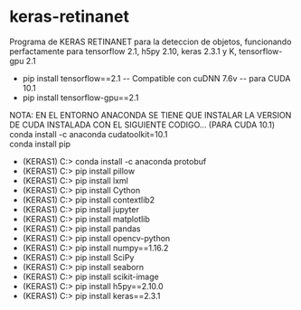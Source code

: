 # keras-retinanet
Programa de KERAS RETINANET para la deteccion de objetos, funcionando perfactamente para tensorflow 2.1, h5py 2.10, keras 2.3.1 y K, tensorflow-gpu 2.1

- pip install tensorflow==2.1                -- Compatible con cuDNN 7.6v -- para CUDA 10.1
- pip install tensorflow-gpu==2.1


NOTA: EN EL ENTORNO ANACONDA SE TIENE QUE INSTALAR LA VERSION DE CUDA INSTALADA CON EL SIGUIENTE CODIGO... (PARA CUDA 10.1)
conda install -c anaconda cudatoolkit=10.1  
conda install pip 

- (KERAS1) C:\> conda install -c anaconda protobuf
- (KERAS1) C:\> pip install pillow
- (KERAS1) C:\> pip install lxml
- (KERAS1) C:\> pip install Cython
- (KERAS1) C:\> pip install contextlib2
- (KERAS1) C:\> pip install jupyter
- (KERAS1) C:\> pip install matplotlib
- (KERAS1) C:\> pip install pandas
- (KERAS1) C:\> pip install opencv-python
- (KERAS1) C:\> pip install numpy==1.16.2
- (KERAS1) C:\> pip install SciPy
- (KERAS1) C:\> pip install seaborn
- (KERAS1) C:\> pip install scikit-image
- (KERAS1) C:\> pip install h5py==2.10.0
- (KERAS1) C:\> pip install keras==2.3.1
